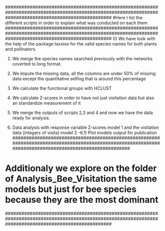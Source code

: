 #######################################################################################################################################################
#Here I list the different scripts in order to explain what was conducted on each them 
#######################################################################################################################################################
0) We have look with the help of the package taxsise for the valid species names for both plants and pollinators.

1) We merge the species names searched previously with the networks coverted to long format.

2) We impute the missing data, all the columns are under 50% of missing data except the quantitative selfing that is around this percentage

3) We calculate the functional groups with HCLUST 

4) We calculate Z-scores in order to have not just visitation data but also an standardize measurement of it

5) We merge the outputs of scripts 2,3 and 4 and now we have the data ready for analysis.

6) Data analysis with response variable Z-scores model 1 and the visitation data (integers of visits) model 2
      -6.1) Plot models output for publication
#######################################################################################################################################################
# Additionaly we explore on the folder of Analysis_Bee_Visitation the same models but just for bee species because they are the most dominant
#######################################################################################################################################################

